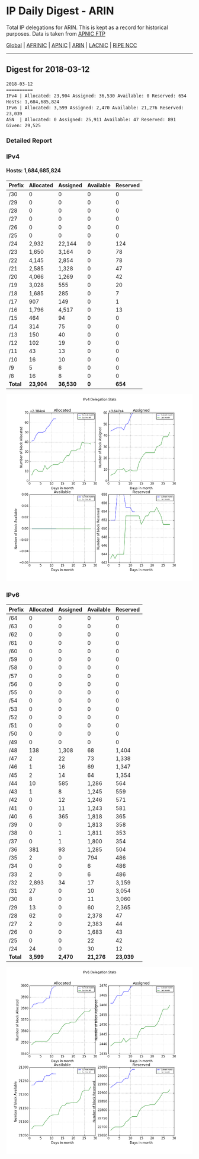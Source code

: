 # IP Daily Digest - ARIN 

Total IP delegations for ARIN. This is kept as a record for historical purposes. Data is taken from [APNIC FTP](https://ftp.apnic.net/)

[Global](https://github.com/csmets/IP-Daily-Digest) | [AFRINIC](https://github.com/csmets/IP-Daily-Digest/tree/master/archives/AFRINIC) | [APNIC](https://github.com/csmets/IP-Daily-Digest/tree/master/archives/APNIC) | [ARIN](https://github.com/csmets/IP-Daily-Digest/tree/master/archives/ARIN) | [LACNIC](https://github.com/csmets/IP-Daily-Digest/tree/master/archives/LACNIC) | [RIPE NCC](https://github.com/csmets/IP-Daily-Digest/tree/master/archives/RIPE_NCC)

---

## Digest for 2018-03-12
```
2018-03-12
==========
IPv4 | Allocated: 23,904 Assigned: 36,530 Available: 0 Reserved: 654 Hosts: 1,684,685,824
IPv6 | Allocated: 3,599 Assigned: 2,470 Available: 21,276 Reserved: 23,039
ASN  | Allocated: 0 Assigned: 25,911 Available: 47 Reserved: 891 Given: 29,525
```

### Detailed Report

### IPv4

#### Hosts: **1,684,685,824**

| Prefix | Allocated | Assigned | Available | Reserved |
| ----- | ----- | ----- | ----- | ----- |
| /30 | 0 | 0 | 0 | 0 |
| /29 | 0 | 0 | 0 | 0 |
| /28 | 0 | 0 | 0 | 0 |
| /27 | 0 | 0 | 0 | 0 |
| /26 | 0 | 0 | 0 | 0 |
| /25 | 0 | 0 | 0 | 0 |
| /24 | 2,932 | 22,144 | 0 | 124 |
| /23 | 1,650 | 3,164 | 0 | 78 |
| /22 | 4,145 | 2,854 | 0 | 78 |
| /21 | 2,585 | 1,328 | 0 | 47 |
| /20 | 4,066 | 1,269 | 0 | 42 |
| /19 | 3,028 | 555 | 0 | 20 |
| /18 | 1,685 | 285 | 0 | 7 |
| /17 | 907 | 149 | 0 | 1 |
| /16 | 1,796 | 4,517 | 0 | 13 |
| /15 | 464 | 94 | 0 | 0 |
| /14 | 314 | 75 | 0 | 0 |
| /13 | 150 | 40 | 0 | 0 |
| /12 | 102 | 19 | 0 | 0 |
| /11 | 43 | 13 | 0 | 0 |
| /10 | 16 | 10 | 0 | 0 |
| /9 | 5 | 6 | 0 | 0 |
| /8 | 16 | 8 | 0 | 0 |
| **Total** | **23,904** | **36,530** | **0** | **654** |

![ipv4-stats](ipv4-figure.png)

### IPv6

| Prefix | Allocated | Assigned | Available | Reserved |
| ----- | ----- | ----- | ----- | ----- |
| /64 | 0 | 0 | 0 | 0 |
| /63 | 0 | 0 | 0 | 0 |
| /62 | 0 | 0 | 0 | 0 |
| /61 | 0 | 0 | 0 | 0 |
| /60 | 0 | 0 | 0 | 0 |
| /59 | 0 | 0 | 0 | 0 |
| /58 | 0 | 0 | 0 | 0 |
| /57 | 0 | 0 | 0 | 0 |
| /56 | 0 | 0 | 0 | 0 |
| /55 | 0 | 0 | 0 | 0 |
| /54 | 0 | 0 | 0 | 0 |
| /53 | 0 | 0 | 0 | 0 |
| /52 | 0 | 0 | 0 | 0 |
| /51 | 0 | 0 | 0 | 0 |
| /50 | 0 | 0 | 0 | 0 |
| /49 | 0 | 0 | 0 | 0 |
| /48 | 138 | 1,308 | 68 | 1,404 |
| /47 | 2 | 22 | 73 | 1,338 |
| /46 | 1 | 16 | 69 | 1,347 |
| /45 | 2 | 14 | 64 | 1,354 |
| /44 | 10 | 585 | 1,286 | 564 |
| /43 | 1 | 8 | 1,245 | 559 |
| /42 | 0 | 12 | 1,246 | 571 |
| /41 | 0 | 11 | 1,243 | 581 |
| /40 | 6 | 365 | 1,818 | 365 |
| /39 | 0 | 0 | 1,813 | 358 |
| /38 | 0 | 1 | 1,811 | 353 |
| /37 | 0 | 1 | 1,800 | 354 |
| /36 | 381 | 93 | 1,285 | 504 |
| /35 | 2 | 0 | 794 | 486 |
| /34 | 0 | 0 | 6 | 486 |
| /33 | 2 | 0 | 6 | 486 |
| /32 | 2,893 | 34 | 17 | 3,159 |
| /31 | 27 | 0 | 10 | 3,054 |
| /30 | 8 | 0 | 11 | 3,060 |
| /29 | 13 | 0 | 60 | 2,365 |
| /28 | 62 | 0 | 2,378 | 47 |
| /27 | 2 | 0 | 2,383 | 44 |
| /26 | 0 | 0 | 1,683 | 43 |
| /25 | 0 | 0 | 22 | 42 |
| /24 | 24 | 0 | 30 | 12 |
| **Total** | **3,599** | **2,470** | **21,276** | **23,039** |

![ipv6-stats](ipv6-figure.png)